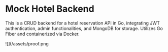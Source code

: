 # Mock Hotel Backend

This is a CRUD backend for a hotel reservation API in Go, integrating JWT authentication, admin functionalities, and MongoDB for storage. Utilizes Go Fiber and containerized via Docker.

![](/assets/proof.png
